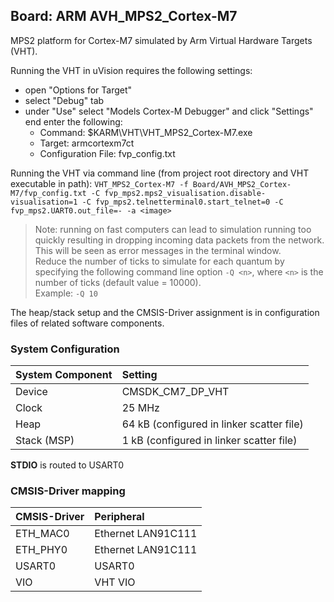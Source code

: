 Board: ARM AVH_MPS2_Cortex-M7
----------------------------------------------

MPS2 platform for Cortex-M7 simulated by Arm Virtual Hardware Targets (VHT).

Running the VHT in uVision requires the following settings:
 - open "Options for Target"
 - select "Debug" tab
 - under "Use" select "Models Cortex-M Debugger" and click "Settings" end enter the following:
   - Command: $KARM\VHT\VHT_MPS2_Cortex-M7.exe
   - Target: armcortexm7ct
   - Configuration File: fvp_config.txt

Running the VHT via command line (from project root directory and VHT executable in path):
`VHT_MPS2_Cortex-M7 -f Board/AVH_MPS2_Cortex-M7/fvp_config.txt -C fvp_mps2.mps2_visualisation.disable-visualisation=1 -C fvp_mps2.telnetterminal0.start_telnet=0 -C fvp_mps2.UART0.out_file=- -a <image>`

> Note: running on fast computers can lead to simulation running too quickly resulting in dropping incoming data packets from the network. 
  This will be seen as error messages in the terminal window.  
  Reduce the number of ticks to simulate for each quantum by specifying the following command line option `-Q <n>`, 
  where `<n>` is the number of ticks (default value = 10000).  
  Example: `-Q 10`

The heap/stack setup and the CMSIS-Driver assignment is in configuration files of related software components.

### System Configuration

| System Component        | Setting
|:------------------------|:----------------------------------------
| Device                  | CMSDK_CM7_DP_VHT
| Clock                   | 25 MHz
| Heap                    | 64 kB (configured in linker scatter file)
| Stack (MSP)             | 1 kB  (configured in linker scatter file)

**STDIO** is routed to USART0

### CMSIS-Driver mapping

| CMSIS-Driver | Peripheral
|:-------------|:----------
| ETH_MAC0     | Ethernet LAN91C111
| ETH_PHY0     | Ethernet LAN91C111
| USART0       | USART0
| VIO          | VHT VIO
